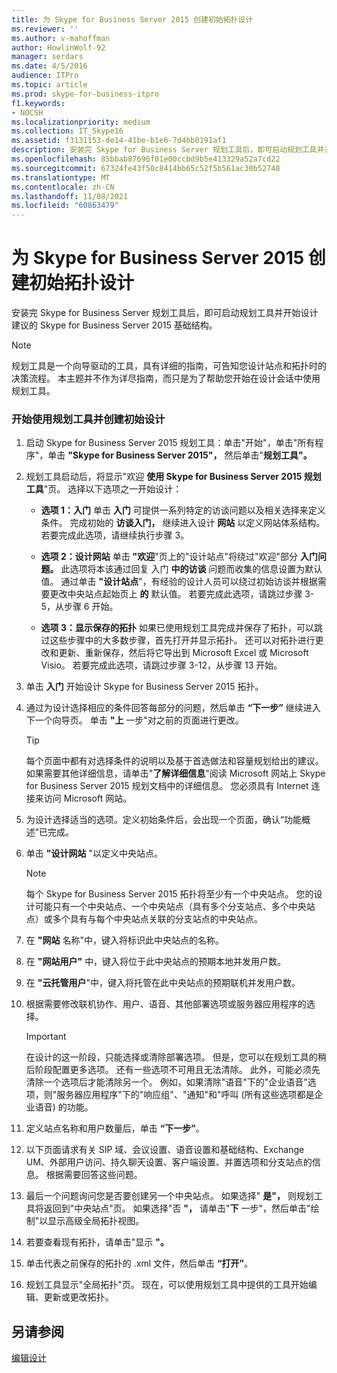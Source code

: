 ```yaml
---
title: 为 Skype for Business Server 2015 创建初始拓扑设计
ms.reviewer: ''
ms.author: v-mahoffman
author: HowlinWolf-92
manager: serdars
ms.date: 4/5/2016
audience: ITPro
ms.topic: article
ms.prod: skype-for-business-itpro
f1.keywords:
- NOCSH
ms.localizationpriority: medium
ms.collection: IT_Skype16
ms.assetid: f3131153-de14-41be-b1e6-7d4bb0191af1
description: 安装完 Skype for Business Server 规划工具后，即可启动规划工具并开始设计建议的 Skype for Business Server 2015 基础结构。
ms.openlocfilehash: 85bbab87696f01e00ccbd9b5e413329a52a7cd22
ms.sourcegitcommit: 67324fe43f50c8414bb65c52f5b561ac30b52748
ms.translationtype: MT
ms.contentlocale: zh-CN
ms.lasthandoff: 11/08/2021
ms.locfileid: "60863479"
---
```

# <a name="create-the-initial-topology-design-for-skype-for-business-server-2015"></a>为 Skype for Business Server 2015 创建初始拓扑设计

安装完 Skype for Business Server 规划工具后，即可启动规划工具并开始设计建议的 Skype for Business Server 2015 基础结构。

> [!NOTE]
>  规划工具是一个向导驱动的工具，具有详细的指南，可告知您设计站点和拓扑时的决策流程。 本主题并不作为详尽指南，而只是为了帮助您开始在设计会话中使用规划工具。

### <a name="to-get-started-using-the-planning-tool-and-create-the-initial-design"></a>开始使用规划工具并创建初始设计

1. 启动 Skype for Business Server 2015 规划工具：单击"开始"，单击"所有程序"，单击 **"Skype for Business Server 2015"，** 然后单击"**规划工具"。**

2. 规划工具启动后，将显示"欢迎 **使用 Skype for Business Server 2015 规划工具**"页。 选择以下选项之一开始设计：

   - **选项 1：入门** 单击 **入门** 可提供一系列特定的访谈问题以及相关选择来定义条件。 完成初始的 **访谈入门，** 继续进入设计 **网站** 以定义网站体系结构。 若要完成此选项，请继续执行步骤 3。

   - **选项 2：设计网站** 单击 **"欢迎**"页上的"设计站点"将绕过"欢迎"部分 **入门问题。** 此选项将本该通过回复 入门 **中的访谈** 问题而收集的信息设置为默认值。 通过单击 **"设计站点**"，有经验的设计人员可以绕过初始访谈并根据需要更改中央站点起始页上 **的** 默认值。 若要完成此选项，请跳过步骤 3-5，从步骤 6 开始。

   - **选项 3：显示保存的拓扑** 如果已使用规划工具完成并保存了拓扑，可以跳过这些步骤中的大多数步骤，首先打开并显示拓扑。 还可以对拓扑进行更改和更新、重新保存，然后将它导出到 Microsoft Excel 或 Microsoft Visio。 若要完成此选项，请跳过步骤 3-12，从步骤 13 开始。

3. 单击 **入门** 开始设计 Skype for Business Server 2015 拓扑。

4. 通过为设计选择相应的条件回答每部分的问题，然后单击 **“下一步”** 继续进入下一个向导页。 单击 **"上** 一步"对之前的页面进行更改。

    > [!TIP]
    > 每个页面中都有对选择条件的说明以及基于首选做法和容量规划给出的建议。 如果需要其他详细信息，请单击"**了解详细信息**"阅读 Microsoft 网站上 Skype for Business Server 2015 规划文档中的详细信息。 您必须具有 Internet 连接来访问 Microsoft 网站。

5. 为设计选择适当的选项。定义初始条件后，会出现一个页面，确认“功能概述”已完成。

6. 单击 **"设计网站** "以定义中央站点。

    > [!NOTE]
    > 每个 Skype for Business Server 2015 拓扑将至少有一个中央站点。 您的设计可能只有一个中央站点、一个中央站点（具有多个分支站点、多个中央站点）或多个具有与每个中央站点关联的分支站点的中央站点。

7. 在 **"网站** 名称"中，键入将标识此中央站点的名称。

8. 在 **"网站用户"** 中，键入将位于此中央站点的预期本地并发用户数。

9. 在 **"云托管用户**"中，键入将托管在此中央站点的预期联机并发用户数。

10. 根据需要修改联机协作、用户、语音、其他部署选项或服务器应用程序的选择。

    > [!IMPORTANT]
    > 在设计的这一阶段，只能选择或清除部署选项。 但是，您可以在规划工具的稍后阶段配置更多选项。 还有一些选项不可用且无法清除。 此外，可能必须先清除一个选项后才能清除另一个。 例如，如果清除"语音"下的"企业语音"选项，则"服务器应用程序"下的"响应组"、"通知"和"呼叫 (所有这些选项都是企业语音) 的功能。  

11. 定义站点名称和用户数量后，单击 **“下一步”**。

12. 以下页面请求有关 SIP 域、会议设置、语音设置和基础结构、Exchange UM、外部用户访问、持久聊天设置、客户端设置、并置选项和分支站点的信息。 根据需要回答这些问题。

13. 最后一个问题询问您是否要创建另一个中央站点。 如果选择" **是"，** 则规划工具将返回到"中央站点"页。 如果选择"否 **"，** 请单击"**下** 一步"，然后单击"绘制"以显示高级全局拓扑视图。 

14. 若要查看现有拓扑，请单击"显示 **"。**

15. 单击代表之前保存的拓扑的 .xml 文件，然后单击 **“打开”**。

16. 规划工具显示"全局拓扑"页。 现在，可以使用规划工具中提供的工具开始编辑、更新或更改拓扑。

## <a name="see-also"></a>另请参阅

[编辑设计](/previous-versions/office/lync-server-2013/lync-server-2013-editing-the-design)